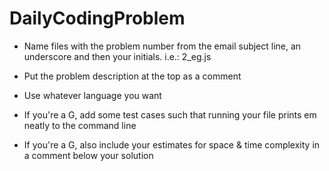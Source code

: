 # DailyCodingProblem

* Name files with the problem number from the email subject line, an underscore and then your initials. i.e.: 2_eg.js

* Put the problem description at the top as a comment

* Use whatever language you want

* If you're a G, add some test cases such that running your file prints em neatly to the command line

* If you're a G, also include your estimates for space & time complexity in a comment below your solution
